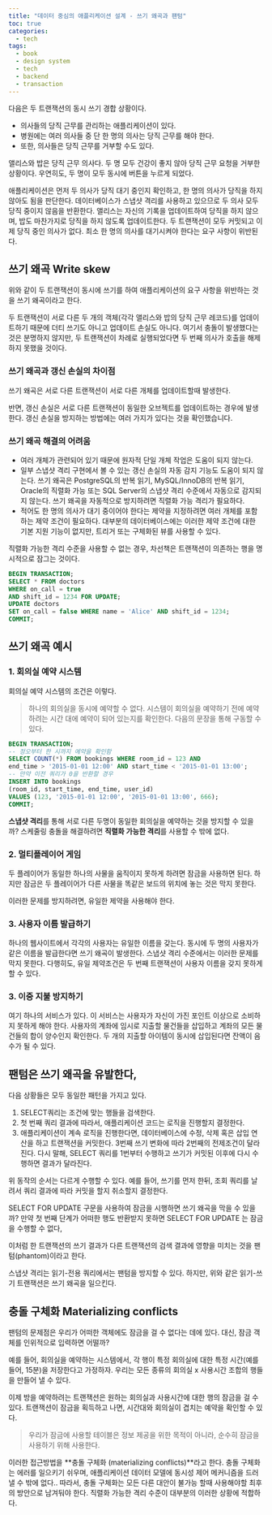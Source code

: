 ```yaml
---
title: "데이터 중심의 애플리케이션 설계 - 쓰기 왜곡과 팬텀"
toc: true
categories:
  - tech
tags:
  - book
  - design system
  - tech
  - backend
  - transaction
---
```


다음은 두 트랜잭션의 동시 쓰기 경합 상황이다.

- 의사들의 당직 근무를 관리하는 애플리케이션이 있다.
- 병원에는 여러 의사들 중 단 한 명의 의사는 당직 근무를 해야 한다.
- 또한, 의사들은 당직 근무를 거부할 수도 있다.

앨리스와 밥은 당직 근무 의사다. 두 명 모두 건강이 좋지 않아 당직 근무 요청을 거부한 상황이다. 우연히도, 두 명이 모두 동시에 버튼을 누르게 되었다.

애플리케이션은 먼저 두 의사가 당직 대기 중인지 확인하고, 한 명의 의사가 당직을 하지 않아도 됨을 판단한다. 데이터베이스가 스냅샷 격리를 사용하고 있으므로 두 의사 모두 당직 중이지 않음을 반환한다. 앨리스는 자신의 기록을 업데이트하여 당직을 하지 않으며, 밥도 마찬가지로 당직을 하지 않도록 업데이트한다. 두 트랜잭션이 모두 커밋되고 이제 당직 중인 의사가 없다. 최소 한 명의 의사를 대기시켜야 한다는 요구 사항이 위반된다.

## 쓰기 왜곡 Write skew

위와 같이 두 트랜잭션이 동시에 쓰기를 하여 애플리케이션의 요구 사항을 위반하는 것을 쓰기 왜곡이라고 한다.

두 트랜잭션이 서로 다른 두 개의 객체(각각 앨리스와 밥의 당직 근무 레코드)를 업데이트하기 때문에 더티 쓰기도 아니고 업데이트 손실도 아니다.
여기서 충돌이 발생했다는 것은 분명하지 않지만, 두 트랜잭션이 차례로 실행되었다면 두 번째 의사가 호출을 해제하지 못했을 것이다.

### 쓰기 왜곡과 갱신 손실의 차이점

쓰기 왜곡은 서로 다른 트랜잭션이 서로 다른 개체를 업데이트할때 발생한다.

반면, 갱신 손실은 서로 다른 트랜잭션이 동일한 오브젝트를 업데이트하는 경우에 발생한다. 갱신 손실을 방지하는 방법에는 여러 가지가 있다는 것을 확인했습니다.

### 쓰기 왜곡 해결의 어려움

- 여러 개체가 관련되어 있기 때문에 원자적 단일 개체 작업은 도움이 되지 않는다.
- 일부 스냅샷 격리 구현에서 볼 수 있는 갱신 손실의 자동 감지 기능도 도움이 되지 않는다. 쓰기 왜곡은 PostgreSQL의 반복 읽기, MySQL/InnoDB의 반복 읽기, Oracle의 직렬화 가능 또는 SQL Server의 스냅샷 격리 수준에서 자동으로 감지되지 않는다. 쓰기 왜곡을 자동적으로 방지하려면 직렬화 가능 격리가 필요하다.
- 적어도 한 명의 의사가 대기 중이어야 한다는 제약을 지정하려면 여러 개체를 포함하는 제약 조건이 필요하다. 대부분의 데이터베이스에는 이러한 제약 조건에 대한 기본 지원 기능이 없지만, 트리거 또는 구체화된 뷰를 사용할 수 있다.

직렬화 가능한 격리 수준을 사용할 수 없는 경우, 차선책은 트랜잭션이 의존하는 행을 명시적으로 잠그는 것이다.

```sql
BEGIN TRANSACTION;
SELECT * FROM doctors
WHERE on_call = true
AND shift_id = 1234 FOR UPDATE;
UPDATE doctors
SET on_call = false WHERE name = 'Alice' AND shift_id = 1234;
COMMIT;
```

## 쓰기 왜곡 예시

### 1. 회의실 예약 시스템

회의실 예약 시스템의 조건은 이렇다.

> 하나의 회의실을 동시에 예약할 수 없다.
> 시스템이 회의실을 예약하기 전에 예약하려는 시간 대에 예약이 되어 있는지를 확인한다. 다음의 문장을 통해 구동할 수 있다.

```sql
BEGIN TRANSACTION;
-- 정오부터 한 시까지 예약을 확인함
SELECT COUNT(*) FROM bookings WHERE room_id = 123 AND
end_time > '2015-01-01 12:00' AND start_time < '2015-01-01 13:00';
-- 만약 이전 쿼리가 0을 반환할 경우
INSERT INTO bookings
(room_id, start_time, end_time, user_id)
VALUES (123, '2015-01-01 12:00', '2015-01-01 13:00', 666);
COMMIT;
```

**스냅샷 격리**를 통해 서로 다른 두명이 동일한 회의실을 예약하는 것을 방지할 수 있을까? 스케줄링 충돌을 해결하려면 **직렬화 가능한 격리**를 사용할 수 밖에 없다.

### 2. 멀티플레이어 게임

두 플레이어가 동일한 하나의 사물을 움직이지 못하게 하려면 잠금을 사용하면 된다. 하지만 잠금은 두 플레이어가 다른 사물을 똑같은 보드의 위치에 놓는 것은 막지 못한다.

이러한 문제를 방지하려면, 유일한 제약을 사용해야 한다.

### 3. 사용자 이름 발급하기

하나의 웹사이트에서 각각의 사용자는 유일한 이름을 갖는다. 동시에 두 명의 사용자가 같은 이름을 발급한다면 쓰기 왜곡이 발생한다. 스냅샷 격리 수준에서는 이러한 문제를 막지 못한다.
다행히도, 유일 제약조건은 두 번째 트랜잭션이 사용자 이름을 갖지 못하게 할 수 있다.

### 3. 이중 지불 방지하기

여기 하나의 서비스가 있다. 이 서비스는 사용자가 자신이 가진 포인트 이상으로 소비하지 못하게 해야 한다.
사용자의 계좌에 임시로 지출할 물건들을 삽입하고 계좌의 모든 물건들의 합이 양수인지 확인한다. 두 개의 지출할 아이템이 동시에 삽입된다면 잔액이 음수가 될 수 있다.

## 팬텀은 쓰기 왜곡을 유발한다,

다음 상황들은 모두 동일한 패턴을 가지고 있다.

1. SELECT쿼리는 조건에 맞는 행들을 검색한다.
2. 첫 번째 쿼리 결과에 따라서, 애플리케이션 코드는 로직을 진행할지 결정한다.
3. 애플리케이션이 계속 로직을 진행한다면, 데이터베이스에 수정, 삭제 혹은 삽입 연산을 하고 트랜잭션을 커밋한다.
   3번째 쓰기 변화에 따라 2번째의 전제조건이 달라진다.
   다시 말해, SELECT 쿼리를 1번부터 수행하고 쓰기가 커밋된 이후에 다시 수행하면 결과가 달라진다.

위 동작의 순서는 다르게 수행할 수 있다. 예를 들어, 쓰기를 먼저 한뒤, 조회 쿼리를 날려서 쿼리 결과에 따라 커밋을 할지 취소할지 결정한다.

SELECT FOR UPDATE 구문을 사용하여 잠금을 시행하면 쓰기 왜곡을 막을 수 있을까? 만약 첫 번째 단계가 어떠한 행도 반환받지 못하면 SELECT FOR UPDATE 는 잠금을 수행할 수 없다,

이처럼 한 트랜잭션의 쓰기 결과가 다른 트랜잭션의 검색 결과에 영향을 미치는 것을 팬텀(phantom)이라고 한다.

스냅샷 격리는 읽기-전용 쿼리에서는 팬텀을 방지할 수 있다. 하지만, 위와 같은 읽기-쓰기 트랜잭션은 쓰기 왜곡을 일으킨다.

## 충돌 구체화 Materializing conflicts

팬텀의 문제점은 우리가 어떠한 객체에도 잠금을 걸 수 없다는 데에 있다.
대신, 잠금 객체를 인위적으로 입력하면 어떨까?

예를 들어, 회의실을 예약하는 시스템에서, 각 행이 특정 회의실에 대한 특정 시간(예를 들어, 15분)을 저장한다고 가정하자. 우리는 모든 종류의 회의실 x 사용시간 조합의 행들을 만들어 낼 수 있다.

이제 방을 예약하려는 트랜잭션은 원하는 회의실과 사용시간에 대한 행의 잠금을 걸 수 있다.
트랜잭션이 잠금을 획득하고 나면, 시간대와 회의실이 겹치는 예약을 확인할 수 있다.

> 우리가 잠금에 사용할 테이블은 정보 제공을 위한 목적이 아니라, 순수히 잠금을 사용하기 위해 사용한다.

이러한 접근방법을 **충돌 구체화 (materializing conflicts)**라고 한다.
충돌 구체화는 에러를 일으키기 쉬우며, 애플리케이션 데이터 모델에 동시성 제어 메커니즘을 드러낼 수 밖에 없다.. 따라서, 충돌 구체화는 모든 다른 대안이 불가능 할때 사용해야할 최후의 방안으로 남겨둬야 한다. 직렬화 가능한 격리 수준이 대부분의 이러한 상황에 적합하다.
